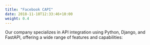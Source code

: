 ```yaml
---
title: "Facebook CAPI"
date: 2018-11-18T12:33:46+10:00
weight: 0.4
---
```


Our company specializes in API integration using Python, Django, and FastAPI, offering a wide range of features and capabilities: